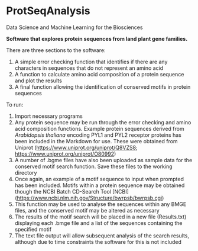 # ProtSeqAnalysis
Data Science and Machine Learning for the Biosciences

**Software that explores protein sequences from land plant gene families.** 

There are three sections to the software:
1. A simple error checking function that identifies if there are any characters in sequences that do not represent an amino acid
2. A function to calculate amino acid composition of a protein sequence and plot the results
3. A final function allowing the identification of conserved motifs in protein sequences

To run:
1. Import necessary programs
2. Any protein sequence may be run through the error checking and amino acid composition functions. Example protein sequences derived from *Arabidopsis thaliana* encoding PYL1 and PYL2 receptor proteins has been included in the Markdown for use. These were obtained from Uniprot (https://www.uniprot.org/uniprot/Q8VZS8; https://www.uniprot.org/uniprot/O80992)
3. A number of .bgme files have also been uploaded as sample data for the conserved motif search function. Save these files to the working directory
4. Once again, an example of a motif sequence to input when prompted has been included. Motifs within a protein sequence may be obtained though the NCBI Batch CD-Search Tool [NCBI] (https://www.ncbi.nlm.nih.gov/Structure/bwrpsb/bwrpsb.cgi)
5. This function may be used to analyse the sequences within any BMGE files, and the conserved motif may be altered as necessary
6. The results of the motif search will be placed in a new file (Results.txt) displaying each .bmge file and a list of the sequences containing the specified motif
7. The text file output will allow subsequent analysis of the search results, although due to time constraints the software for this is not included
